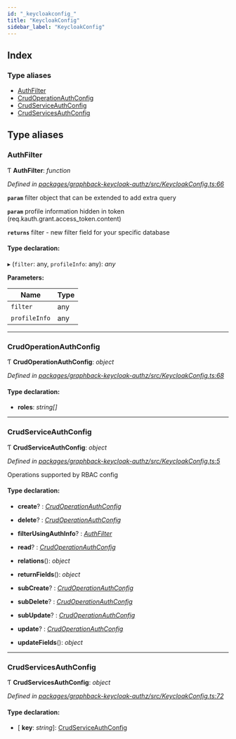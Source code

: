 ```yaml
---
id: "_keycloakconfig_"
title: "KeycloakConfig"
sidebar_label: "KeycloakConfig"
---
```


## Index

### Type aliases

* [AuthFilter](_keycloakconfig_.md#authfilter)
* [CrudOperationAuthConfig](_keycloakconfig_.md#crudoperationauthconfig)
* [CrudServiceAuthConfig](_keycloakconfig_.md#crudserviceauthconfig)
* [CrudServicesAuthConfig](_keycloakconfig_.md#crudservicesauthconfig)

## Type aliases

###  AuthFilter

Ƭ **AuthFilter**: *function*

*Defined in [packages/graphback-keycloak-authz/src/KeycloakConfig.ts:66](https://github.com/aerogear/graphback/blob/bc616b51/packages/graphback-keycloak-authz/src/KeycloakConfig.ts#L66)*

**`param`** filter object that can be extended to add extra query

**`param`** profile information hidden in token (req.kauth.grant.access_token.content)

**`returns`** filter - new filter field for your specific database

#### Type declaration:

▸ (`filter`: any, `profileInfo`: any): *any*

**Parameters:**

Name | Type |
------ | ------ |
`filter` | any |
`profileInfo` | any |

___

###  CrudOperationAuthConfig

Ƭ **CrudOperationAuthConfig**: *object*

*Defined in [packages/graphback-keycloak-authz/src/KeycloakConfig.ts:68](https://github.com/aerogear/graphback/blob/bc616b51/packages/graphback-keycloak-authz/src/KeycloakConfig.ts#L68)*

#### Type declaration:

* **roles**: *string[]*

___

###  CrudServiceAuthConfig

Ƭ **CrudServiceAuthConfig**: *object*

*Defined in [packages/graphback-keycloak-authz/src/KeycloakConfig.ts:5](https://github.com/aerogear/graphback/blob/bc616b51/packages/graphback-keycloak-authz/src/KeycloakConfig.ts#L5)*

Operations supported by RBAC config

#### Type declaration:

* **create**? : *[CrudOperationAuthConfig](_keycloakconfig_.md#crudoperationauthconfig)*

* **delete**? : *[CrudOperationAuthConfig](_keycloakconfig_.md#crudoperationauthconfig)*

* **filterUsingAuthInfo**? : *[AuthFilter](_keycloakconfig_.md#authfilter)*

* **read**? : *[CrudOperationAuthConfig](_keycloakconfig_.md#crudoperationauthconfig)*

* **relations**(): *object*

* **returnFields**(): *object*

* **subCreate**? : *[CrudOperationAuthConfig](_keycloakconfig_.md#crudoperationauthconfig)*

* **subDelete**? : *[CrudOperationAuthConfig](_keycloakconfig_.md#crudoperationauthconfig)*

* **subUpdate**? : *[CrudOperationAuthConfig](_keycloakconfig_.md#crudoperationauthconfig)*

* **update**? : *[CrudOperationAuthConfig](_keycloakconfig_.md#crudoperationauthconfig)*

* **updateFields**(): *object*

___

###  CrudServicesAuthConfig

Ƭ **CrudServicesAuthConfig**: *object*

*Defined in [packages/graphback-keycloak-authz/src/KeycloakConfig.ts:72](https://github.com/aerogear/graphback/blob/bc616b51/packages/graphback-keycloak-authz/src/KeycloakConfig.ts#L72)*

#### Type declaration:

* \[ **key**: *string*\]: [CrudServiceAuthConfig](_keycloakconfig_.md#crudserviceauthconfig)
